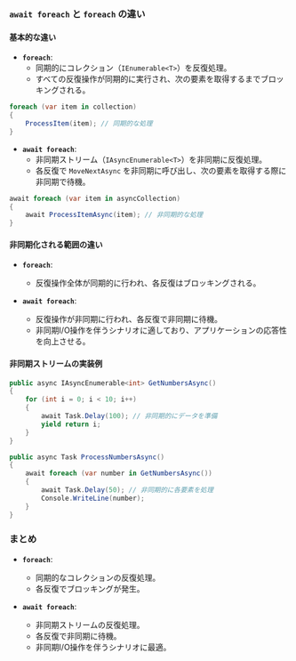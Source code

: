 ### `await foreach` と `foreach` の違い

#### 基本的な違い

- **`foreach`**:
  - 同期的にコレクション（`IEnumerable<T>`）を反復処理。
  - すべての反復操作が同期的に実行され、次の要素を取得するまでブロッキングされる。

```csharp
foreach (var item in collection)
{
    ProcessItem(item); // 同期的な処理
}
```

- **`await foreach`**:
  - 非同期ストリーム（`IAsyncEnumerable<T>`）を非同期に反復処理。
  - 各反復で `MoveNextAsync` を非同期に呼び出し、次の要素を取得する際に非同期で待機。

```csharp
await foreach (var item in asyncCollection)
{
    await ProcessItemAsync(item); // 非同期的な処理
}
```

#### 非同期化される範囲の違い
- **`foreach`**:

  - 反復操作全体が同期的に行われ、各反復はブロッキングされる。

- **`await foreach`**:

  - 反復操作が非同期に行われ、各反復で非同期に待機。
  - 非同期I/O操作を伴うシナリオに適しており、アプリケーションの応答性を向上させる。

#### 非同期ストリームの実装例

```csharp
public async IAsyncEnumerable<int> GetNumbersAsync()
{
    for (int i = 0; i < 10; i++)
    {
        await Task.Delay(100); // 非同期的にデータを準備
        yield return i;
    }
}

public async Task ProcessNumbersAsync()
{
    await foreach (var number in GetNumbersAsync())
    {
        await Task.Delay(50); // 非同期的に各要素を処理
        Console.WriteLine(number);
    }
}
```

### まとめ
- **`foreach`**:

  - 同期的なコレクションの反復処理。
  - 各反復でブロッキングが発生。

- **`await foreach`**:

  - 非同期ストリームの反復処理。
  - 各反復で非同期に待機。
  - 非同期I/O操作を伴うシナリオに最適。